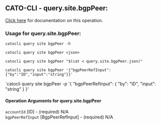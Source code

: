 
## CATO-CLI - query.site.bgpPeer:
[Click here](https://api.catonetworks.com/documentation/#query-query.site.bgpPeer) for documentation on this operation.

### Usage for query.site.bgpPeer:

`catocli query site bgpPeer -h`

`catocli query site bgpPeer <json>`

`catocli query site bgpPeer "$(cat < query.site.bgpPeer.json)"`

`catocli query site bgpPeer '{"bgpPeerRefInput":{"by":"ID","input":"string"}}'`

`catocli query site bgpPeer -p '{
    "bgpPeerRefInput": {
        "by": "ID",
        "input": "string"
    }
}'


#### Operation Arguments for query.site.bgpPeer ####

`accountId` [ID] - (required) N/A    
`bgpPeerRefInput` [BgpPeerRefInput] - (required) N/A    
